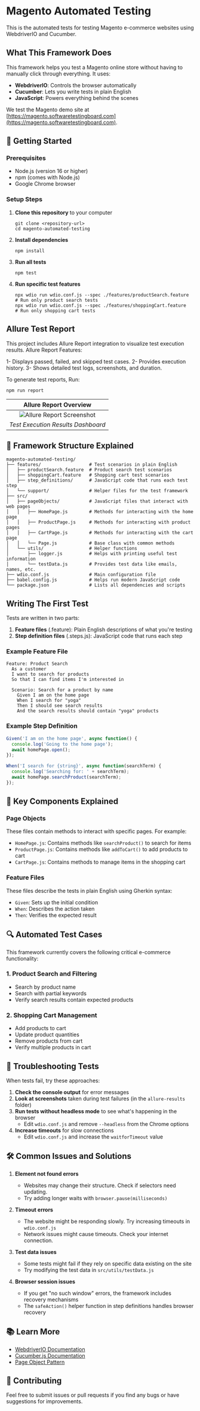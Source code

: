 # Magento Automated Testing 

This is the automated tests for testing Magento e-commerce websites using WebdriverIO and Cucumber.

## What This Framework Does

This framework helps you test a Magento online store without having to manually click through everything. It uses:
- **WebdriverIO**: Controls the browser automatically
- **Cucumber**: Lets you write tests in plain English
- **JavaScript**: Powers everything behind the scenes

We test the Magento demo site at [https://magento.softwaretestingboard.com](https://magento.softwaretestingboard.com).

## 🚀 Getting Started

### Prerequisites
- Node.js (version 16 or higher)
- npm (comes with Node.js)
- Google Chrome browser

### Setup Steps
1. **Clone this repository** to your computer
   ```
   git clone <repository-url>
   cd magento-automated-testing
   ```

2. **Install dependencies**
   ```
   npm install
   ```

3. **Run all tests**
   ```
   npm test
   ```

4. **Run specific test features**
   ```
   npx wdio run wdio.conf.js --spec ./features/productSearch.feature  # Run only product search tests
   npx wdio run wdio.conf.js --spec ./features/shoppingCart.feature   # Run only shopping cart tests
   ```


## Allure Test Report 

This project includes Allure Report integration to visualize test execution results. 
Allure Report Features:

   1- Displays passed, failed, and skipped test cases.
   2- Provides execution history.
   3- Shows detailed test logs, screenshots, and duration.

To generate test reports, Run: 

   ```
   npm run report
   ```
   
| Allure Report Overview |
|:---:|
| ![Allure Report Screenshot](https://github.com/user-attachments/assets/d6c6530f-6bce-4e39-b108-66e0288b06fa) |
| *Test Execution Results Dashboard* |
  


## 📂 Framework Structure Explained

```
magento-automated-testing/
├── features/                  # Test scenarios in plain English
│   ├── productSearch.feature  # Product search test scenarios
│   ├── shoppingCart.feature   # Shopping cart test scenarios
│   ├── step_definitions/      # JavaScript code that runs each test step
│   └── support/               # Helper files for the test framework
├── src/
│   ├── pageObjects/           # JavaScript files that interact with web pages
│   │   ├── HomePage.js        # Methods for interacting with the home page
│   │   ├── ProductPage.js     # Methods for interacting with product pages
│   │   ├── CartPage.js        # Methods for interacting with the cart page
│   │   └── Page.js            # Base class with common methods
│   └── utils/                 # Helper functions
│       ├── logger.js          # Helps with printing useful test information
│       └── testData.js        # Provides test data like emails, names, etc.
├── wdio.conf.js               # Main configuration file
├── babel.config.js            # Helps run modern JavaScript code
└── package.json               # Lists all dependencies and scripts
```

## Writing The First Test

Tests are written in two parts:
1. **Feature files** (.feature): Plain English descriptions of what you're testing
2. **Step definition files** (.steps.js): JavaScript code that runs each step

### Example Feature File
```gherkin
Feature: Product Search
  As a customer
  I want to search for products
  So that I can find items I'm interested in

  Scenario: Search for a product by name
    Given I am on the home page
    When I search for "yoga"
    Then I should see search results
    And the search results should contain "yoga" products
```

### Example Step Definition
```javascript
Given('I am on the home page', async function() {
  console.log('Going to the home page');
  await homePage.open();
});

When('I search for {string}', async function(searchTerm) {
  console.log('Searching for: ' + searchTerm);
  await homePage.searchProduct(searchTerm);
});
```

## 🧩 Key Components Explained

### Page Objects
These files contain methods to interact with specific pages. For example:
- `HomePage.js`: Contains methods like `searchProduct()` to search for items
- `ProductPage.js`: Contains methods like `addToCart()` to add products to cart
- `CartPage.js`: Contains methods to manage items in the shopping cart

### Feature Files
These files describe the tests in plain English using Gherkin syntax:
- `Given`: Sets up the initial condition
- `When`: Describes the action taken
- `Then`: Verifies the expected result

## 🔍 Automated Test Cases

This framework currently covers the following critical e-commerce functionality:

### 1. Product Search and Filtering
- Search by product name
- Search with partial keywords
- Verify search results contain expected products

### 2. Shopping Cart Management
- Add products to cart
- Update product quantities 
- Remove products from cart
- Verify multiple products in cart

## 🔧 Troubleshooting Tests

When tests fail, try these approaches:
1. **Check the console output** for error messages
2. **Look at screenshots** taken during test failures (in the `allure-results` folder)
3. **Run tests without headless mode** to see what's happening in the browser
   - Edit `wdio.conf.js` and remove `--headless` from the Chrome options
4. **Increase timeouts** for slow connections
   - Edit `wdio.conf.js` and increase the `waitforTimeout` value

## 🛠️ Common Issues and Solutions

1. **Element not found errors**
   - Websites may change their structure. Check if selectors need updating.
   - Try adding longer waits with `browser.pause(milliseconds)`

2. **Timeout errors**
   - The website might be responding slowly. Try increasing timeouts in `wdio.conf.js`
   - Network issues might cause timeouts. Check your internet connection.

3. **Test data issues**
   - Some tests might fail if they rely on specific data existing on the site
   - Try modifying the test data in `src/utils/testData.js`

4. **Browser session issues**
   - If you get "no such window" errors, the framework includes recovery mechanisms
   - The `safeAction()` helper function in step definitions handles browser recovery

## 📚 Learn More

- [WebdriverIO Documentation](https://webdriver.io/docs/gettingstarted)
- [Cucumber.js Documentation](https://github.com/cucumber/cucumber-js)
- [Page Object Pattern](https://martinfowler.com/bliki/PageObject.html)

## 🤝 Contributing

Feel free to submit issues or pull requests if you find any bugs or have suggestions for improvements.

